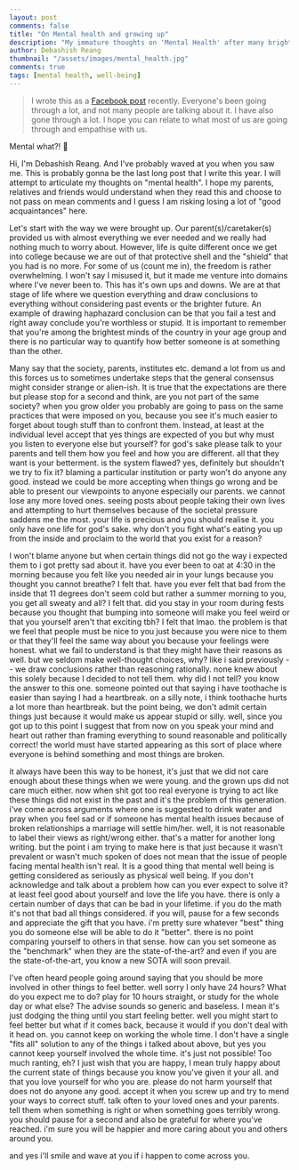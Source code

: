 ```yaml
---
layout: post
comments: false
title: "On Mental health and growing up"
description: "My immature thoughts on 'Mental Health' after many bright-minded friends chose to stop living because they could not withstand the societal expectations, and two cents on what I think about the whole situation."
author: Debashish Reang
thumbnail: "/assets/images/mental_health.jpg"
comments: true
tags: [mental health, well-being]
---
```


> I wrote this as a [Facebook post](https://www.facebook.com/reangdeba/posts/1868818929930257) recently. Everyone's been going through a lot, and not many people are talking about it. I have also gone through a lot. I hope you can relate to what most of us are going through and empathise with us.

Mental what?! 🧠

Hi, I'm Debashish Reang. And I've probably waved at you when you saw me.
This is probably gonna be the last long post that I write this year. I will attempt to articulate my thoughts on "mental health". I hope my parents, relatives and friends would understand when they read this and choose to not pass on mean comments and I guess I am risking losing a lot of "good acquaintances" here.

Let's start with the way we were brought up. Our parent(s)/caretaker(s) provided us with almost everything we ever needed and we really had nothing much to worry about. However, life is quite different once we get into college because we are out of that protective shell and the "shield" that you had is no more. For some of us (count me in), the freedom is rather overwhelming. I won't say I misused it, but it made me venture into domains where I've never been to. This has it's own ups and downs. We are at that stage of life where we question everything and draw conclusions to everything without considering past events or the brighter future. An example of drawing haphazard conclusion can be that you fail a test and right away conclude you're worthless or stupid. It is important to remember that you're among the brightest minds of the country in your age group and there is no particular way to quantify how better someone is at something than the other.

Many say that the society, parents, institutes etc. demand a lot from us and this forces us to sometimes undertake steps that the general consensus might consider strange or alien-ish. It is true that the expectations are there but please stop for a second and think, are you not part of the same society? when you grow older you probably are going to pass on the same practices that were imposed on you, because you see it's much easier to forget about tough stuff than to confront them. Instead, at least at the individual level accept that yes things are expected of you but why must you listen to everyone else but yourself? for god's sake please talk to your parents and tell them how you feel and how you are different. all that they want is your betterment. is the system flawed? yes, definitely but shouldn't we try to fix it? blaming a particular institution or party won't do anyone any good. instead we could be more accepting when things go wrong and be able to present our viewpoints to anyone especially our parents. we cannot lose any more loved ones. seeing posts about people taking their own lives and attempting to hurt themselves because of the societal pressure saddens me the most. your life is precious and you should realise it. you only have one life for god's sake. why don't you fight what's eating you up from the inside and proclaim to the world that you exist for a reason?

I won't blame anyone but when certain things did not go the way i expected them to i got pretty sad about it. have you ever been to oat at 4:30 in the morning because you felt like you needed air in your lungs because you thought you cannot breathe? I felt that. have you ever felt that bad from the inside that 11 degrees don't seem cold but rather a summer morning to you, you get all sweaty and all? I felt that. did you stay in your room during fests because you thought that bumping into someone will make you feel weird or that you yourself aren't that exciting tbh? I felt that lmao. the problem is that we feel that people must be nice to you just because you were nice to them or that they'll feel the same way about you because your feelings were honest. what we fail to understand is that they might have their reasons as well. but we seldom make well-thought choices, why? like i said previously -- we draw conclusions rather than reasoning rationally. none knew about this solely because I decided to not tell them. why did I not tell? you know the answer to this one. someone pointed out that saying i have toothache is easier than saying I had a heartbreak. on a silly note, i think toothache hurts a lot more than heartbreak. but the point being, we don't admit certain things just because it would make us appear stupid or silly. well, since you got up to this point I suggest that from now on you speak your mind and heart out rather than framing everything to sound reasonable and politically correct! the world must have started appearing as this sort of place where everyone is behind something and most things are broken.

it always have been this way to be honest, it's just that we did not care enough about these things when we were young. and the grown ups did not care much either. now when shit got too real everyone is trying to act like these things did not exist in the past and it's the problem of this generation. i've come across arguments where one is suggested to drink water and pray when you feel sad or if someone has mental health issues because of broken relationships a marriage will settle him/her. well, it is not reasonable to label their views as right/wrong either. that's a matter for another long writing. but the point i am trying to make here is that just because it wasn't prevalent or wasn't much spoken of does not mean that the issue of people facing mental health isn't real. It is a good thing that mental well being is getting considered as seriously as physical well being. If you don't acknowledge and talk about a problem how can you ever expect to solve it? at least feel good about yourself and love the life you have. there is only a certain number of days that can be bad in your lifetime. if you do the math it's not that bad all things considered. if you will, pause for a few seconds and appreciate the gift that you have. i'm pretty sure whatever "best" thing you do someone else will be able to do it "better". there is no point comparing yourself to others in that sense. how can you set someone as the "benchmark" when they are the state-of-the-art? and even if you are the state-of-the-art, you know a new SOTA will soon prevail.

I've often heard people going around saying that you should be more involved in other things to feel better. well sorry I only have 24 hours? What do you expect me to do? play for 10 hours straight, or study for the whole day or what else? The advise sounds so generic and baseless. I mean it's just dodging the thing until you start feeling better. well you might start to feel better but what if it comes back, because it would if you don't deal with it head on. you cannot keep on working the whole time. I don't have a single "fits all" solution to any of the things i talked about above, but yes you cannot keep yourself involved the whole time. it's just not possible! Too much ranting, eh? I just wish that you are happy, I mean truly happy about the current state of things because you know you've given it your all. and that you love yourself for who you are. please do not harm yourself that does not do anyone any good. accept it when you screw up and try to mend your ways to correct stuff. talk often to your loved ones and your parents. tell them when something is right or when something goes terribly wrong. you should pause for a second and also be grateful for where you've reached. i'm sure you will be happier and more caring about you and others around you.

and yes i'll smile and wave at you if i happen to come across you.
